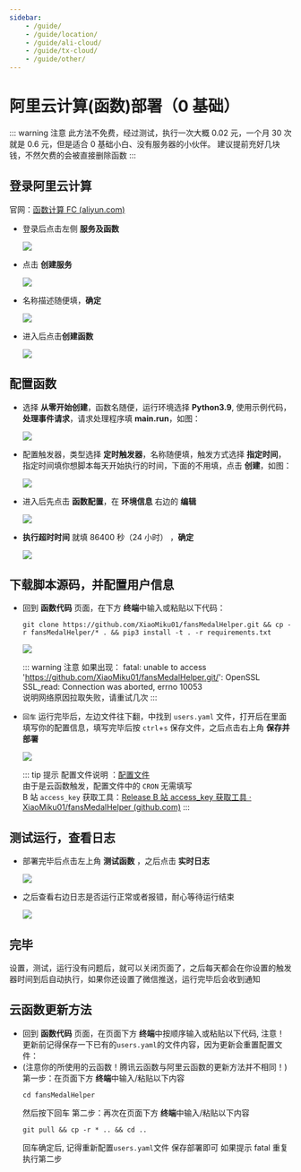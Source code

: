 ```yaml
---
sidebar:
    - /guide/
    - /guide/location/
    - /guide/ali-cloud/
    - /guide/tx-cloud/
    - /guide/other/
---
```


# 阿里云计算(函数)部署（0 基础）

::: warning 注意
此方法不免费，经过测试，执行一次大概 0.02 元，一个月 30 次就是 0.6 元，但是适合 0 基础小白、没有服务器的小伙伴。
建议提前充好几块钱，不然欠费的会被直接删除函数
:::

## 登录阿里云计算

官网：[函数计算 FC (aliyun.com)](https://fcnext.console.aliyun.com/overview)

-   登录后点击左侧 **服务及函数**

    ![](https://s1.ax1x.com/2022/05/27/XnSfZq.md.png)

-   点击 **创建服务**

    ![](https://s1.ax1x.com/2022/05/27/XnCiVI.md.png)

-   名称描述随便填，**确定**

    ![](https://s1.ax1x.com/2022/05/27/XnC2sH.md.png)

-   进入后点击**创建函数**

    ![](https://s1.ax1x.com/2022/05/27/XnPlOH.md.png)

## 配置函数

-   选择 **从零开始创建**，函数名随便，运行环境选择 **Python3.9**, 使用示例代码，**处理事件请求**，请求处理程序填 **main.run**，如图：

    ![](https://s1.ax1x.com/2022/05/27/XnPXcD.md.png)

-   配置触发器，类型选择 **定时触发器**，名称随便填，触发方式选择 **指定时间**，指定时间填你想脚本每天开始执行的时间，下面的不用填，点击 **创建**，如图：

    ![](https://s1.ax1x.com/2022/05/27/XnivGV.md.png)

-   进入后先点击 **函数配置**，在 **环境信息** 右边的 **编辑**

    ![](https://s1.ax1x.com/2022/05/27/Xnkght.md.png)

-   **执行超时时间** 就填 86400 秒（24 小时） ，**确定**

    ![](https://s1.ax1x.com/2022/05/27/XnAF9x.md.png)

## 下载脚本源码，并配置用户信息

-   回到 **函数代码** 页面，在下方 **终端**中输入或粘贴以下代码：

    ```shell
    git clone https://github.com/XiaoMiku01/fansMedalHelper.git && cp -r fansMedalHelper/* . && pip3 install -t . -r requirements.txt
    ```

    ![](https://s1.ax1x.com/2022/05/27/XnEBod.md.png)

    ::: warning 注意
    如果出现：
    fatal: unable to access 'https://github.com/XiaoMiku01/fansMedalHelper.git/': OpenSSL SSL_read: Connection was aborted, errno 10053  
    说明网络原因拉取失败，请重试几次
    :::

-   `回车` 运行完毕后，左边文件往下翻，中找到 `users.yaml` 文件，打开后在里面填写你的配置信息，填写完毕后按 `ctrl`+`s` 保存文件，之后点击右上角 **保存并部署**

    ![](https://s1.ax1x.com/2022/05/27/XnV7AH.md.png)

    ::: tip 提示
    配置文件说明 ：[配置文件](./#配置文件说明-users-yaml)  
    由于是云函数触发，配置文件中的 `CRON` 无需填写  
    B 站 `access_key` 获取工具：[Release B 站 access_key 获取工具 · XiaoMiku01/fansMedalHelper (github.com)](https://github.com/XiaoMiku01/fansMedalHelper/releases/tag/logintool)
    :::

## 测试运行，查看日志

-   部署完毕后点击左上角 **测试函数** ，之后点击 **实时日志**

    ![](https://s1.ax1x.com/2022/05/27/XnZ2Vg.png)

-   之后查看右边日志是否运行正常或者报错，耐心等待运行结束

    ![](https://s1.ax1x.com/2022/05/27/Xne9sK.md.png)

## 完毕

设置，测试，运行没有问题后，就可以关闭页面了，之后每天都会在你设置的触发器时间到后自动执行，如果你还设置了微信推送，运行完毕后会收到通知

## 云函数更新方法

-   回到 **函数代码** 页面，在页面下方 **终端**中按顺序输入或粘贴以下代码, 注意！更新前记得保存一下已有的`users.yaml`的文件内容，因为更新会重置配置文件：
-   (注意你的所使用的云函数！腾讯云函数与阿里云函数的更新方法并不相同！)
    第一步：在页面下方 **终端**中输入/粘贴以下内容
    ```shell
    cd fansMedalHelper
    ```
    然后按下回车
    第二步：再次在页面下方 **终端**中输入/粘贴以下内容
    ```shell
    git pull && cp -r * .. && cd ..
    ```
    回车确定后, 记得重新配置`users.yaml`文件 保存部署即可
    如果提示 fatal 重复执行第二步
